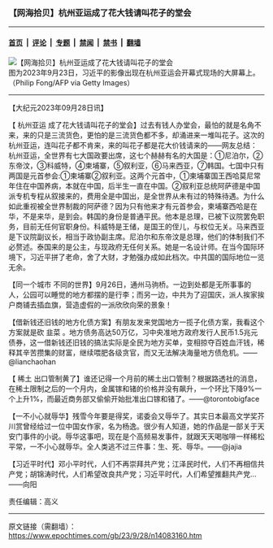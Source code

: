 ### 【网海拾贝】杭州亚运成了花大钱请叫花子的堂会

---

#### [首页](../../../..?n14083160) &nbsp;|&nbsp; [评论](../../../../../epoch-comment?n14083160) &nbsp;|&nbsp; [专题](../../../../../epoch-special?n14083160) &nbsp;|&nbsp; [禁闻](../../../../../epoch-news?n14083160) &nbsp;|&nbsp; [禁书](../../../../../books?n14083160) &nbsp;|&nbsp; [翻墙](https://github.com/gfw-breaker/nogfw/blob/master/README.md?n14083160)


<div><img alt="【网海拾贝】杭州亚运成了花大钱请叫花子的堂会" class="attachment-djy_600_400 size-djy_600_400 wp-post-image" src="https://i.epochtimes.com/assets/uploads/2023/09/id14083171-GettyImages-1684065841_light-.jpeg"/>
<div class="caption">
 图为2023年9月23日，习近平的影像出现在杭州亚运会开幕式现场的大屏幕上。（Philip Fong/AFP via Getty Images）
</div></div><hr/><div class="post_content" id="artbody" itemprop="articleBody">
 <!-- article content begin -->
 <p>
  【大纪元2023年09月28日讯】
 </p>
 <p>
  【
  <ok href="https://www.epochtimes.com/gb/tag/%E6%9D%AD%E5%B7%9E%E4%BA%9A%E8%BF%90.html">
   杭州亚运
  </ok>
  成了花大钱请叫花子的堂会】过去有钱人办堂会，最怕的就是名角不来，来的只是三流货色，更怕的是三流货色都不多，却涌进来一堆叫花子。这次的杭州亚运，连叫花子都不肯来，来的叫花子都是花大价钱请来的——网友总结： 杭州亚运，全世界有七大国政要出席，这七个赫赫有名的大国是：①尼泊尔，②东帝汶，③科威特，④柬埔寨，⑤叙利亚，⑥马来西亚，⑦韩国。七国中只有两国是元首参会:①柬埔寨②叙利亚。这两个元首中，①柬埔寨国王西哈莫尼常年住在中国养病，本就在中国，后半生一直在中国。②叙利亚总统阿萨德是中国派专机专程从叙接来的，费用全是中国出，是全世界从未有过的特殊待遇。为什么如此重视被全世界制裁的阿萨德？因为只有他来才有元首参会，柬埔寨西哈是在华，不是来华，是到会。韩国的身份是普通平民。他本是总理，已被下议院罢免职务，目前无任何官职身份。科威特是王储，是国王的侄儿，与权位无关。马来西亚是下议院副议长，相当于政协副主席。尼泊尔和东帝汶是总理，他们的体制我们不必赘述。泰国来的是公主，与现政府无任何关系。她是一名设计师。在当今国际环境下，习近平拼了老命，舍了大财，才勉强办成如此档次。中共国的国际地位一览无余。
 </p>
 <p>
  【同一个城市 不同的世界】9月26日，通州马驹桥。一边到处都是无所事事的人，公园可以睡觉的地方都摆的是行李；而另一边，中共为了迎国庆，派人挨家挨户商铺去插血旗，营造虚假的一派欣欣向荣的景象！
 </p>
 <p>
  【借新钱还旧钱的地方化债方案】有朋友发来党国地方一揽子化债方案，我看这个方案就是砍
  <ok href="https://www.epochtimes.com/gb/tag/%E9%9F%AD%E8%8F%9C.html">
   韭菜
  </ok>
  。地方债务高达50万亿，习中央准地方政府发行人民币1.5兆元债券，这一借新钱还旧钱的搞法实际是全民为地方买单，变相掠夺百姓血汗钱，稀释其辛苦攒集的财富，继续喂肥各级贪官，而又无法解决海量地方债危机。——@lianchaohan
 </p>
 <p>
  【
  <ok href="https://www.epochtimes.com/gb/tag/%E7%A8%80%E5%9C%9F.html">
   稀土
  </ok>
  出口管制黄了】谁还记得一个月前的稀土出口管制？根据路透社的消息，在稀土限制之后的一个月内，金属镓和锗的价格并没有飙升，一个环比下降9%一个上升1%，而最近商务部又偷偷开始批准出口镓和锗了。——@torontobigface
 </p>
 <p>
  【一不小心就辱华】残雪今年要是得奖，诺委会又辱华了。其实日本最高文学奖芥川赏曾经给过一位中国女作家，名为杨逸。很少有人知道，她的作品是一部关于天安门事件的小说。辱华这事吧，现在是个高频易发事件，就跟天天喝咖啡一样稀松平常，一不小心就辱华。全人类逃不过三件事：生、死、辱华。——@jajia
 </p>
 <p>
  【习近平时代】邓小平时代，人们不再崇拜共产党；江泽民时代，人们不再相信共产党；胡锦涛时代，人们希望改良共产党；习近平时代，人们希望推翻共产党…——向阳
 </p>
 <p>
  责任编辑：高义
 </p>
 <!-- article content end -->
 <div id="below_article_ad">
 </div>
</div>


---

原文链接（需翻墙）：https://www.epochtimes.com/gb/23/9/28/n14083160.htm